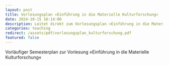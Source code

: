 ```yaml
---
layout: post
title: Vorlesungsplan »Einführung in die Materielle Kulturforschung«
date: 2024-10-15 16:14:00
description: Leitet direkt zum Vorlesungsplan »Einführung in die Materielle Kulturforschung« als PDF weiter.
categories: teaching
redirect: /assets/pdf/vorlesungsplan_kulturforschung.pdf
featured: false
---
```


Vorläufiger Semesterplan zur Vorlesung »Einführung in die Materielle Kulturforschung«
